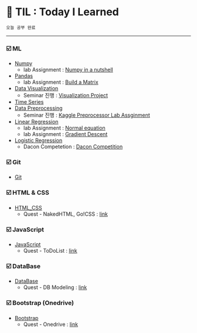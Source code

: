 # :scroll: TIL : Today I Learned
```bash
오늘 공부 완료
```

---
### :ballot_box_with_check: ML
- [Numpy](https://github.com/yongchoooon/TIL/tree/main/ML/numpy)
    - lab Assignment : [Numpy in a nutshell](https://github.com/yongchoooon/TIL/blob/main/ML/numpy/lab_assignment_numpy.ipynb)
- [Pandas](https://github.com/yongchoooon/TIL/tree/main/ML/pandas)
    - lab Assignment : [Build a Matrix](https://github.com/yongchoooon/TIL/tree/main/ML/pandas/lab_assignment_Build_a_Matrix)
- [Data Visualization](https://github.com/yongchoooon/TIL/tree/main/ML/Data_Visualiztion)
    - Seminar 진행 : [Visualization Project](https://github.com/yongchoooon/Visualization_project)
- [Time Series](https://github.com/yongchoooon/TIL/tree/main/ML/Time_Series)
- [Data Preprocessing](https://github.com/yongchoooon/TIL/tree/main/ML/Data_Preprocessing)
    - Seminar 진행 : [Kaggle Preprocessor Lab Assginment](https://github.com/yongchoooon/TIL/tree/main/ML/Data_Preprocessing/Kaggle_Preprocessor_lab_assignment)
- [Linear Regression](https://github.com/yongchoooon/TIL/tree/main/ML/Linear_Regression)
    - lab Assignment : [Normal equation](https://github.com/yongchoooon/TIL/tree/main/ML/Linear_Regression/lab_Normal_Equation)
    - lab Assignment : [Gradient Descent](https://github.com/yongchoooon/TIL/tree/main/ML/Linear_Regression/lab_Gradient_Descent)
- [Logistic Regression](https://github.com/yongchoooon/TIL/tree/main/ML/Logistic_Regression)
    - Dacon Competetion : [Dacon Competition](https://github.com/yongchoooon/TIL/tree/main/ML/Logistic_Regression/Dacon_Competition_ShoppingMall/)


### :ballot_box_with_check: Git
- [Git](https://github.com/yongchoooon/TIL/blob/main/Git) 

### :ballot_box_with_check: HTML & CSS
- [HTML_CSS](https://github.com/yongchoooon/TIL/blob/main/HTML_CSS) 
    - Quest - NakedHTML, Go!CSS : [link](./HTML_CSS/yongchoooon/)

### :ballot_box_with_check: JavaScript
- [JavaScript](https://github.com/yongchoooon/TIL/blob/main/JavaScript)
    - Quest - ToDoList : [link](./JavaScript/yongchoooon/)

### :ballot_box_with_check: DataBase
- [DataBase](https://github.com/yongchoooon/TIL/blob/main/DataBase)
    - Quest - DB Modeling : [link](./DataBase/yongchoooon/)

### :ballot_box_with_check: Bootstrap (Onedrive)
- [Bootstrap](https://github.com/yongchoooon/TIL/blob/main/Bootstrap_and_API_Quest-Onedrive) 
    - Quest - Onedrive : [link](./Bootstrap_and_API_Quest-Onedrive/yongchoooon/)